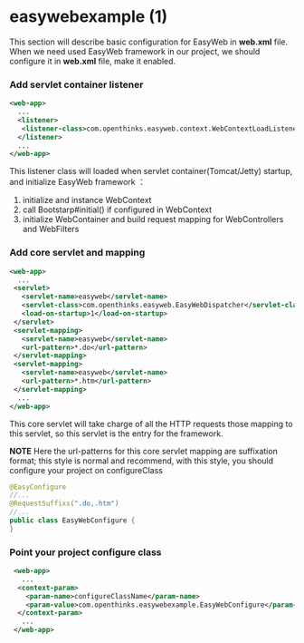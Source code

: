 # easywebexample (1)

 This section will describe basic configuration for EasyWeb in **web.xml** file.
 When we need used EasyWeb framework in our project, we should configure it in **web.xml** file, make it enabled.
 
 ### Add servlet container listener
 ```xml
 <web-app>
   ...
   <listener>
    <listener-class>com.openthinks.easyweb.context.WebContextLoadListener</listener-class>
   </listener>
   ...
 </web-app>
 ```
This listener class will loaded when servlet container(Tomcat/Jetty) startup, and initialize EasyWeb framework ： 
 1. initialize and instance WebContext
 2. call Bootstarp#initial() if configured in WebContext
 3. initialize WebContainer and build request mapping for WebControllers and WebFilters

### Add core servlet and mapping

 ```xml
 <web-app>
   ...
  <servlet>
    <servlet-name>easyweb</servlet-name>
    <servlet-class>com.openthinks.easyweb.EasyWebDispatcher</servlet-class>
    <load-on-startup>1</load-on-startup>
  </servlet>
  <servlet-mapping>
    <servlet-name>easyweb</servlet-name>
    <url-pattern>*.do</url-pattern>
  </servlet-mapping>
  <servlet-mapping>
    <servlet-name>easyweb</servlet-name>
    <url-pattern>*.htm</url-pattern>
  </servlet-mapping>
   ...
 </web-app>
 ```
 
This core servlet will take charge of all the HTTP requests those mapping to this servlet, so this servlet is the entry for the framework.

**NOTE**
Here the url-patterns for this core servlet mapping are suffixation format; this style is normal and recommend, with this style, you should configure your project on configureClass

```java
@EasyConfigure
//...
@RequestSuffixs(".do,.htm")
//...
public class EasyWebConfigure {
}
```

### Point your project configure class

```xml
 <web-app>
   ...
  <context-param>
    <param-name>configureClassName</param-name>
    <param-value>com.openthinks.easywebexample.EasyWebConfigure</param-value>
  </context-param>
   ...
 </web-app>
```


